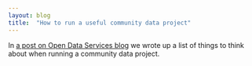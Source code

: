 ```yaml
---
layout: blog
title:  "How to run a useful community data project"
---
```


In [a post on Open Data Services blog](http://web.archive.org/web/20240621164805/https://opendataservices.coop/blog/2020/05/07/community-data.html)
we wrote up a list of things to think about when running a community data project.

